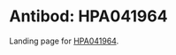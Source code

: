 # Antibod: HPA041964


    


Landing page for [HPA041964](http://www.proteinatlas.org/search/HPA041964).
